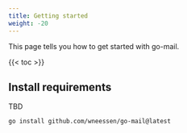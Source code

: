 ```yaml
---
title: Getting started
weight: -20
---
```


This page tells you how to get started with go-mail.

<!--more-->

{{< toc >}}

## Install requirements

TBD

```Shell
go install github.com/wneessen/go-mail@latest
```
